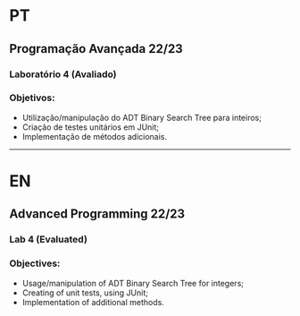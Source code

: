 # PT

## Programação Avançada 22/23

### Laboratório 4 (Avaliado)

### Objetivos:
* Utilização/manipulação do ADT Binary Search Tree para inteiros;
* Criação de testes unitários em JUnit;
* Implementação de métodos adicionais.

---

# EN

## Advanced Programming 22/23

### Lab 4 (Evaluated)

### Objectives:
* Usage/manipulation of ADT Binary Search Tree for integers;
* Creating of unit tests, using JUnit;
* Implementation of additional methods.
